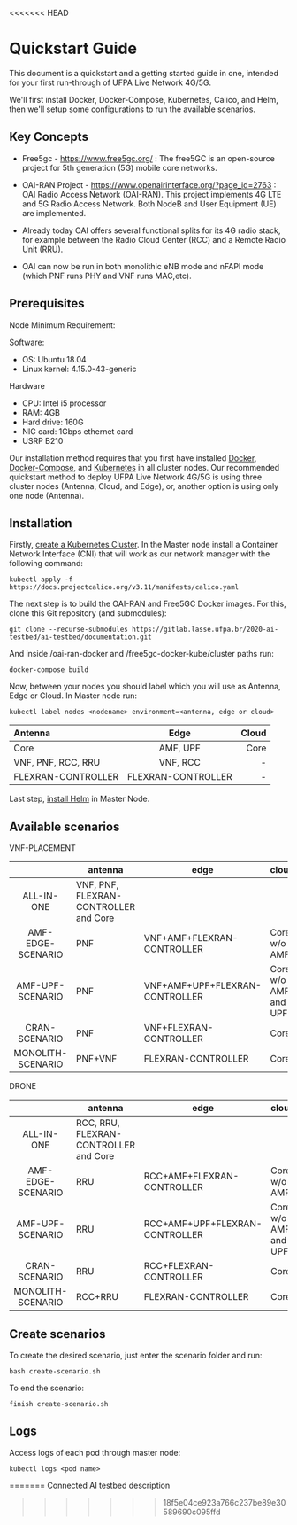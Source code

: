 <<<<<<< HEAD
# Quickstart Guide

This document is a quickstart and a getting started guide in one, intended for your first run-through of UFPA Live Network 4G/5G.

We'll first install Docker, Docker-Compose, Kubernetes, Calico, and Helm, then we'll setup some configurations to run the available scenarios.

## Key Concepts

* Free5gc - https://www.free5gc.org/ : The free5GC is an open-source project for 5th generation (5G) mobile core networks. 

* OAI-RAN Project - https://www.openairinterface.org/?page_id=2763 : OAI Radio Access Network (OAI-RAN). This project implements 4G LTE and 5G Radio Access Network. Both NodeB and User Equipment (UE) are implemented. 

* Already today OAI offers several functional splits for its 4G radio stack, for example between the Radio Cloud Center (RCC) and a Remote Radio Unit (RRU).

* OAI can now be run in both monolithic eNB mode and nFAPI mode (which PNF runs PHY and VNF runs MAC,etc).

## Prerequisites

Node Minimum Requirement:

Software:
* OS: Ubuntu 18.04
* Linux kernel: 4.15.0-43-generic

Hardware
* CPU: Intel i5 processor
* RAM: 4GB
* Hard drive: 160G
* NIC card: 1Gbps ethernet card
* USRP B210

Our installation method requires that you first have installed [Docker](https://docs.docker.com/engine/install/), [Docker-Compose](https://docs.docker.com/compose/install/), and [Kubernetes](https://kubernetes.io/docs/setup/) in all cluster nodes. Our recommended quickstart method to deploy UFPA Live Network 4G/5G is using three cluster nodes (Antenna, Cloud, and Edge), or, another option is using only one node (Antenna).

## Installation

Firstly, [create a Kubernetes Cluster](https://kubernetes.io/docs/tutorials/kubernetes-basics/create-cluster/). In the Master node install a Container Network Interface (CNI) that will work as our network manager with the following command:

```
kubectl apply -f https://docs.projectcalico.org/v3.11/manifests/calico.yaml
```

The next step is to build the OAI-RAN and Free5GC Docker images. For this, clone this Git repository (and submodules):

```
git clone --recurse-submodules https://gitlab.lasse.ufpa.br/2020-ai-testbed/ai-testbed/documentation.git
```

And inside /oai-ran-docker and /free5gc-docker-kube/cluster paths run:

```
docker-compose build
```

Now, between your nodes you should label which you will use as Antenna, Edge or Cloud. In Master node run:

```
kubectl label nodes <nodename> environment=<antenna, edge or cloud>
```

Antenna | Edge | Cloud
:--------- | :------: | -------:
Core | AMF, UPF | Core
VNF, PNF, RCC, RRU | VNF, RCC | -
FLEXRAN-CONTROLLER | FLEXRAN-CONTROLLER| -

Last step, [install Helm](https://helm.sh/docs/intro/install/) in Master Node.

## Available scenarios

VNF-PLACEMENT 

|            | antenna | edge        | cloud                |
|:----------:|---------|-------------|----------------------|
| ALL-IN- ONE | VNF, PNF, FLEXRAN-CONTROLLER and Core     |         |                 |
| AMF-EDGE-SCENARIO | PNF   | VNF+AMF+FLEXRAN-CONTROLLER     | Core w/o AMF         |
| AMF-UPF-SCENARIO | PNF     | VNF+AMF+UPF+FLEXRAN-CONTROLLER | Core w/o AMF and UPF |
| CRAN-SCENARIO| PNF     | VNF+FLEXRAN-CONTROLLER | Core |
| MONOLITH-SCENARIO| PNF+VNF    | FLEXRAN-CONTROLLER | Core |

DRONE

|            | antenna | edge        | cloud                |
|:----------:|---------|-------------|----------------------|
| ALL-IN- ONE | RCC, RRU, FLEXRAN-CONTROLLER and Core     |         |                 |
| AMF-EDGE-SCENARIO | RRU   | RCC+AMF+FLEXRAN-CONTROLLER     | Core w/o AMF         |
| AMF-UPF-SCENARIO | RRU     | RCC+AMF+UPF+FLEXRAN-CONTROLLER | Core w/o AMF and UPF |
| CRAN-SCENARIO| RRU     | RCC+FLEXRAN-CONTROLLER | Core |
| MONOLITH-SCENARIO| RCC+RRU    | FLEXRAN-CONTROLLER | Core |


## Create scenarios

To create the desired scenario, just enter the scenario folder and run:

```
bash create-scenario.sh
```

To end the scenario:

```
finish create-scenario.sh
```

## Logs 

Access logs of each pod through master node:

```shell
kubectl logs <pod name>
```
=======
Connected AI testbed description
>>>>>>> 18f5e04ce923a766c237be89e30589690c095ffd
